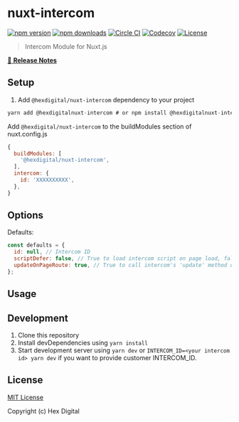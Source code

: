 # nuxt-intercom

[![npm version][npm-version-src]][npm-version-href]
[![npm downloads][npm-downloads-src]][npm-downloads-href]
[![Circle CI][circle-ci-src]][circle-ci-href]
[![Codecov][codecov-src]][codecov-href]
[![License][license-src]][license-href]

> Intercom Module for Nuxt.js

[📖 **Release Notes**](./CHANGELOG.md)

## Setup

1. Add `@hexdigital/nuxt-intercom` dependency to your project

```javascript
yarn add @hexdigitalnuxt-intercom # or npm install @hexdigitalnuxt-intercom
```

Add `@hexdigital/nuxt-intercom` to the buildModules section of nuxt.config.js

```javascript
{
  buildModules: [
    '@hexdigital/nuxt-intercom',
  ],
  intercom: {
    id: 'XXXXXXXXXX',
  },
}
```

## Options
Defaults:
```javascript
const defaults = {
  id: null, // Intercom ID
  scriptDefer: false, // True to load intercom script on page load, false to allow manually adding later
  updateOnPageRoute: true, // True to call intercom's 'update' method on route change, false to not do this
};
```

## Usage

## Development

1. Clone this repository
2. Install devDependencies using `yarn install`
3. Start development server using `yarn dev` or `INTERCOM_ID=<your intercom id> yarn dev` if you want to provide customer INTERCOM_ID.

## License
[MIT License](https://github.com/hex-digital/nuxt-intercom/blob/master/LICENSE)

Copyright (c) Hex Digital

<!-- Badges -->
[npm-version-src]: https://img.shields.io/npm/v/@hexdigital/nuxt-intercom/latest.svg?style=flat-square
[npm-version-href]: https://npmjs.com/package/@hexdigital/nuxt-intercom

[npm-downloads-src]: https://img.shields.io/npm/dt/@hexdigital/nuxt-intercom.svg?style=flat-square
[npm-downloads-href]: https://npmjs.com/package/@hexdigital/nuxt-intercom

[circle-ci-src]: https://img.shields.io/circleci/project/github/hex-digital/nuxt-intercom.svg?style=flat-square
[circle-ci-href]: https://circleci.com/gh/hex-digital/nuxt-intercom

[codecov-src]: https://img.shields.io/codecov/c/github/hex-digital/nuxt-intercom.svg?style=flat-square
[codecov-href]: https://codecov.io/gh/hex-digital/nuxt-intercom

[license-src]: https://img.shields.io/npm/l/@hexdigital/nuxt-intercom.svg?style=flat-square
[license-href]: https://npmjs.com/package/@hexdigital/nuxt-intercom
